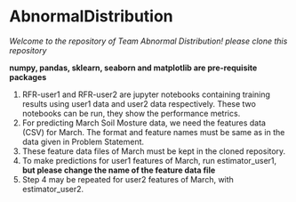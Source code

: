 # AbnormalDistribution
*Welcome to the repository of Team Abnormal Distribution!*
*please clone this repository*

__numpy, pandas, sklearn, seaborn and matplotlib are pre-requisite packages__

1. RFR-user1 and RFR-user2 are jupyter notebooks containing training results using user1 data and user2 data respectively. These two notebooks can be run, they show the performance metrics. 
2. For predicting March Soil Mosture data, we need the features data (CSV) for March. The format and feature names must be same as in the data given in Problem Statement.
3. These feature data files of March must be kept in the cloned repository.
4. To make predictions for user1 features of March, run estimator_user1, __but please change the name of the feature data file__
5. Step 4 may be repeated for user2 features of March, with estimator_user2. 
